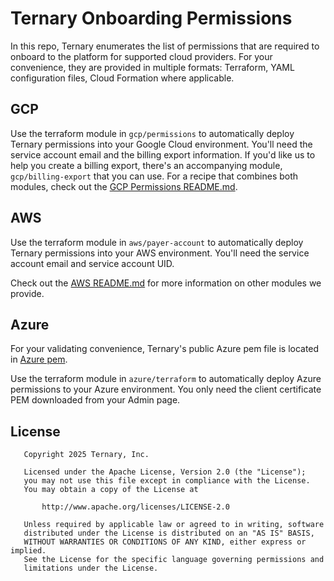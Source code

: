 # Ternary Onboarding Permissions

In this repo, Ternary enumerates the list of permissions that are required to onboard to the platform for supported cloud providers. For your convenience, they are provided in multiple formats: Terraform, YAML configuration files, Cloud Formation where applicable.

## GCP

Use the terraform module in `gcp/permissions` to automatically deploy Ternary
permissions into your Google Cloud environment. You'll need the service account
email and the billing export information. If you'd like us to help you create a
billing export, there's an accompanying module, `gcp/billing-export` that you
can use. For a recipe that combines both modules, check out the [GCP Permissions README.md](./gcp/permissions/README.md).

## AWS

Use the terraform module in `aws/payer-account` to automatically deploy Ternary
permissions into your AWS environment. You'll need the service account email
and service account UID.

Check out the [AWS README.md](./aws/README.md) for more information on other
modules we provide.

## Azure

For your validating convenience, Ternary's public Azure pem file is located in
[Azure pem](./azure/ca.pem).

Use the terraform module in `azure/terraform` to automatically deploy Azure
permissions to your Azure environment. You only need the client certificate PEM
downloaded from your Admin page.

## License

       Copyright 2025 Ternary, Inc.

       Licensed under the Apache License, Version 2.0 (the "License");
       you may not use this file except in compliance with the License.
       You may obtain a copy of the License at

           http://www.apache.org/licenses/LICENSE-2.0

       Unless required by applicable law or agreed to in writing, software
       distributed under the License is distributed on an "AS IS" BASIS,
       WITHOUT WARRANTIES OR CONDITIONS OF ANY KIND, either express or implied.
       See the License for the specific language governing permissions and
       limitations under the License.
